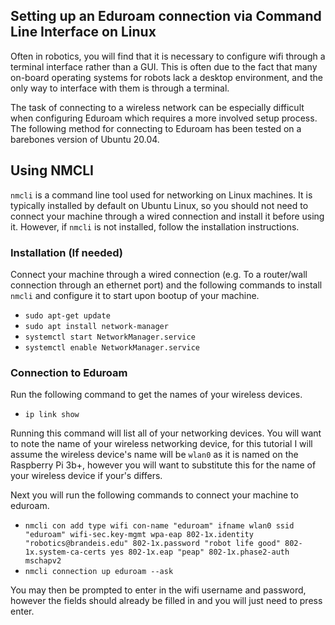 ## Setting up an Eduroam connection via Command Line Interface on Linux

Often in robotics, you will find that it is necessary to configure wifi through a terminal interface rather than a GUI. This is often due to the fact that many on-board operating
systems for robots lack a desktop environment, and the only way to interface with them is through a terminal.

The task of connecting to a wireless network can be especially difficult when configuring Eduroam which requires a more involved setup process. The following method for 
connecting to Eduroam has been tested on a barebones version of Ubuntu 20.04.
  
## Using NMCLI
 
`nmcli` is a command line tool used for networking on Linux machines. It is typically installed by default on Ubuntu Linux, so you should not need to connect your machine through 
 a wired connection and install it before using it. However, if `nmcli` is not installed, follow the installation instructions.
 
 ### Installation (If needed)
 
 Connect your machine through a wired connection (e.g. To a router/wall connection through an ethernet port) and the following commands to install `nmcli` and configure it to
 start upon bootup of your machine.
 
 - `sudo apt-get update`
 - `sudo apt install network-manager`
 - `systemctl start NetworkManager.service`
 - `systemctl enable NetworkManager.service`
 
### Connection to Eduroam    

Run the following command to get the names of your wireless devices.

- `ip link show`

Running this command will list all of your networking devices. You will want to note the name of your wireless networking device, for this tutorial I will assume the wireless
device's name will be `wlan0` as it is named on the Raspberry Pi 3b+, however you will want to substitute this for the name of your wireless device if your's differs.

Next you will run the following commands to connect your machine to eduroam.

- `nmcli con add type wifi con-name "eduroam" ifname wlan0 ssid "eduroam" wifi-sec.key-mgmt wpa-eap 802-1x.identity "robotics@brandeis.edu" 802-1x.password "robot life good" 802-1x.system-ca-certs yes 802-1x.eap "peap" 802-1x.phase2-auth mschapv2`
- `nmcli connection up eduroam --ask`

You may then be prompted to enter in the wifi username and password, however the fields should already be filled in and you will just need to press enter.
